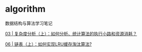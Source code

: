 # algorithm  
数据结构与算法学习笔记  
  
  
 [03 | 复杂度分析（上）：如何分析、统计算法的执行小路和资源消耗？](https://github.com/wendyzheng96/algorithm/blob/ddf546f8c161f904dc0bc10292a1bebbc3179c4e/note/03.md)

 [06 | 链表（上）：如何实现LRU缓存淘汰算法?]()

